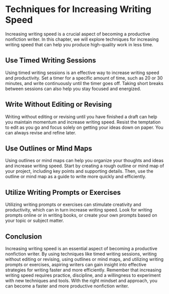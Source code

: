 Techniques for Increasing Writing Speed
============================================================================

Increasing writing speed is a crucial aspect of becoming a productive nonfiction writer. In this chapter, we will explore techniques for increasing writing speed that can help you produce high-quality work in less time.

Use Timed Writing Sessions
--------------------------

Using timed writing sessions is an effective way to increase writing speed and productivity. Set a timer for a specific amount of time, such as 20 or 30 minutes, and write continuously until the timer goes off. Taking short breaks between sessions can also help you stay focused and energized.

Write Without Editing or Revising
---------------------------------

Writing without editing or revising until you have finished a draft can help you maintain momentum and increase writing speed. Resist the temptation to edit as you go and focus solely on getting your ideas down on paper. You can always revise and refine later.

Use Outlines or Mind Maps
-------------------------

Using outlines or mind maps can help you organize your thoughts and ideas and increase writing speed. Start by creating a rough outline or mind map of your project, including key points and supporting details. Then, use the outline or mind map as a guide to write more quickly and efficiently.

Utilize Writing Prompts or Exercises
------------------------------------

Utilizing writing prompts or exercises can stimulate creativity and productivity, which can in turn increase writing speed. Look for writing prompts online or in writing books, or create your own prompts based on your topic or subject matter.

Conclusion
----------

Increasing writing speed is an essential aspect of becoming a productive nonfiction writer. By using techniques like timed writing sessions, writing without editing or revising, using outlines or mind maps, and utilizing writing prompts or exercises, aspiring writers can gain insight into effective strategies for writing faster and more efficiently. Remember that increasing writing speed requires practice, discipline, and a willingness to experiment with new techniques and tools. With the right mindset and approach, you can become a faster and more productive nonfiction writer.

